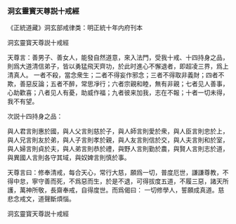 ### 洞玄靈寳天尊説十戒經

《正統道藏》洞玄部戒律类：明正統十年内府刊本

洞玄靈寳天尊説十戒經

天尊言：善男子、善女人，能發自然道意，來入法門，受我十戒、十四持身之品，則爲大道清信弟子，皆以勇猛飛天齊功，於此时進心不懈退者，即超凌三界，爲上清真人。
一者不殺，當念衆生；二者不得妄作邪念；三者不得取非義財；四者不欺，善惡反論；五者不醉，常思凈行；六者宗親和睦，無有非親；七者见人善事，心助歡喜；八者见人有憂，助威作福；九者彼来加我，志在不報；十者一切未得，我不有望。

次説十四持身之品：

與人君言則惠於國，與人父言則慈於子，與人師言則愛於衆，與人臣言則忠於上，與人兄言則友於弟，與人子言則孝於親，與人友言則信於交，與人夫言則和於室，與人婦言則貞於夫，與人弟言則恭於禮，與野人言則勤於農，與賢人言則志於道，與異國人言則各守其域，與奴婢言則慎於事。

天尊言曰：修奉清戒，每合天心，常行大慈，願爲一切，普度厄世，謙謙尊教，不得中怠，寧守善而死，不爲惡而生，於是不退，可得拔度五道，不履三惡，諸天所護，萬神所敬，長齋奉戒，自得度世。而爲偈曰：
一切修學人，誓願成真道。慈悲念戒文，道聲斷煩惱。

洞玄靈寳天尊説十戒經
